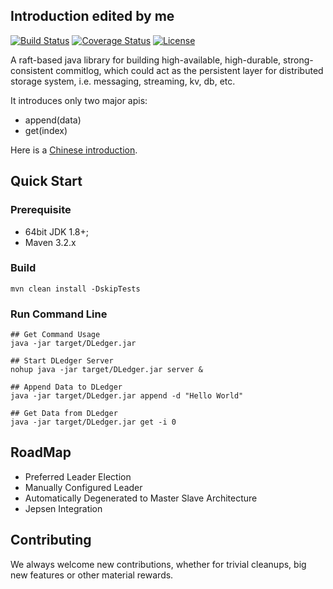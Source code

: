 
## Introduction edited by me
[![Build Status](https://travis-ci.org/openmessaging/openmessaging-storage-dledger.svg?branch=master)](https://travis-ci.org/openmessaging/openmessaging-storage-dledger) [![Coverage Status](https://coveralls.io/repos/github/openmessaging/openmessaging-storage-dledger/badge.svg?branch=master)](https://coveralls.io/github/openmessaging/openmessaging-storage-dledger?branch=master) [![License](https://img.shields.io/badge/license-Apache%202-4EB1BA.svg)](https://www.apache.org/licenses/LICENSE-2.0.html)

A raft-based java library for building high-available, high-durable, strong-consistent commitlog, which could act as the persistent layer for distributed storage system, i.e. messaging, streaming, kv, db, etc.

It introduces only two major apis:

* append(data)
* get(index)

Here is a [Chinese introduction](docs/cn/introduction_dledger.md).


## Quick Start


### Prerequisite

* 64bit JDK 1.8+;
* Maven 3.2.x

### Build

```
mvn clean install -DskipTests
```

### Run Command Line

```
## Get Command Usage
java -jar target/DLedger.jar

## Start DLedger Server
nohup java -jar target/DLedger.jar server &

## Append Data to DLedger
java -jar target/DLedger.jar append -d "Hello World"

## Get Data from DLedger
java -jar target/DLedger.jar get -i 0
```

## RoadMap

* Preferred Leader Election
* Manually Configured Leader
* Automatically Degenerated to Master Slave Architecture
* Jepsen Integration

## Contributing
We always welcome new contributions, whether for trivial cleanups, big new features or other material rewards.



 













